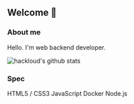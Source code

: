 ## Welcome 👋

### About me

Hello.
I'm web backend developer.

![hackloud's github stats](https://github-readme-stats.vercel.app/api?username=hackloud&show_icons=true)

### Spec

HTML5 / CSS3
JavaScript
Docker
Node.js
